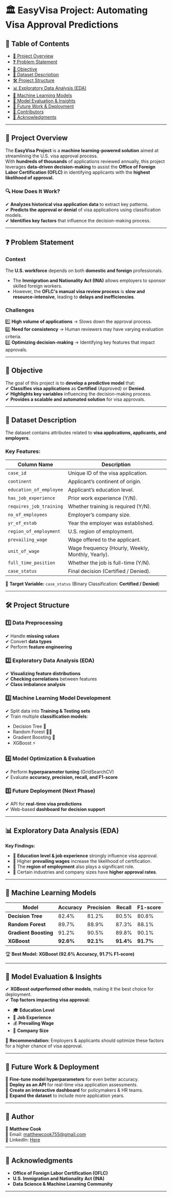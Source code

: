 # 🏛️ EasyVisa Project: Automating Visa Approval Predictions  

## 📖 Table of Contents  
- [📌 Project Overview](#-project-overview)  
- [❓ Problem Statement](#-problem-statement)  
- [🎯 Objective](#-objective)  
- [📂 Dataset Description](#-dataset-description)  
- [🛠 Project Structure](#-project-structure)  
- [📊 Exploratory Data Analysis (EDA)](#-exploratory-data-analysis-eda)  
- [🤖 Machine Learning Models](#-machine-learning-models)  
- [🎯 Model Evaluation & Insights](#-model-evaluation--insights)  
- [🚀 Future Work & Deployment](#-future-work--deployment)  
- [📄 Contributors](#-contributors)  
- [🙌 Acknowledgments](#-acknowledgments)  

---

## 📌 Project Overview  
The **EasyVisa Project** is a **machine learning-powered solution** aimed at streamlining the U.S. visa approval process.  
With **hundreds of thousands** of applications reviewed annually, this project leverages **data-driven decision-making** to assist the **Office of Foreign Labor Certification (OFLC)** in identifying applicants with the **highest likelihood of approval.**  

### 🔍 **How Does It Work?**  
✔ **Analyzes historical visa application data** to extract key patterns.  
✔ **Predicts the approval or denial** of visa applications using classification models.  
✔ **Identifies key factors** that influence the decision-making process.  

---

## ❓ Problem Statement  
### **Context**  
The **U.S. workforce** depends on both **domestic and foreign** professionals.  
- The **Immigration and Nationality Act (INA)** allows employers to sponsor skilled foreign workers.  
- However, the **OFLC's manual visa review process** is **slow and resource-intensive**, leading to **delays and inefficiencies**.  

### **Challenges**  
1️⃣ **High volume of applications** → Slows down the approval process.  
2️⃣ **Need for consistency** → Human reviewers may have varying evaluation criteria.  
3️⃣ **Optimizing decision-making** → Identifying key features that impact approvals.  

---

## 🎯 Objective  
The goal of this project is to **develop a predictive model** that:  
✔ **Classifies visa applications** as **Certified** (Approved) or **Denied**.  
✔ **Highlights key variables** influencing the decision-making process.  
✔ **Provides a scalable and automated solution** for visa approvals.  

---

## 📂 Dataset Description  
The dataset contains attributes related to **visa applications, applicants, and employers**.  

### **Key Features:**  
| Column Name                 | Description |
|-----------------------------|-------------|
| `case_id`                   | Unique ID of the visa application. |
| `continent`                 | Applicant’s continent of origin. |
| `education_of_employee`      | Applicant’s education level. |
| `has_job_experience`         | Prior work experience (Y/N). |
| `requires_job_training`      | Whether training is required (Y/N). |
| `no_of_employees`           | Employer’s company size. |
| `yr_of_estab`               | Year the employer was established. |
| `region_of_employment`      | U.S. region of employment. |
| `prevailing_wage`           | Wage offered to the applicant. |
| `unit_of_wage`              | Wage frequency (Hourly, Weekly, Monthly, Yearly). |
| `full_time_position`        | Whether the job is full-time (Y/N). |
| `case_status`               | Final decision (Certified / Denied). |

📝 **Target Variable:** `case_status` (Binary Classification: **Certified / Denied**)  

---

## 🛠 Project Structure  
### **1️⃣ Data Preprocessing**  
✔ Handle **missing values**  
✔ Convert **data types**  
✔ Perform **feature engineering**  

### **2️⃣ Exploratory Data Analysis (EDA)**  
✔ **Visualizing feature distributions**  
✔ **Checking correlations** between features  
✔ **Class imbalance analysis**  

### **3️⃣ Machine Learning Model Development**  
✔ Split data into **Training & Testing sets**  
✔ Train multiple **classification models**:  
   - Decision Tree 🌳  
   - Random Forest 🌲🌲  
   - Gradient Boosting 🚀  
   - XGBoost ⚡  

### **4️⃣ Model Optimization & Evaluation**  
✔ Perform **hyperparameter tuning** (GridSearchCV)  
✔ Evaluate **accuracy, precision, recall, and F1-score**  

### **5️⃣ Future Deployment (Next Phase)**  
✔ API for **real-time visa predictions**  
✔ Web-based **dashboard for decision support**  

---

## 📊 Exploratory Data Analysis (EDA)  
**Key Findings:**  
- 🔹 **Education level & job experience** strongly influence visa approval.  
- 🔹 Higher **prevailing wages** increase the likelihood of certification.  
- 🔹 The **region of employment** also plays a significant role.  
- 🔹 Certain industries and company sizes have **higher approval rates**.  

---

## 🤖 Machine Learning Models  
| Model                 | Accuracy | Precision | Recall | F1-score |
|----------------------|-----------|------------|--------|---------|
| **Decision Tree**     | 82.4% | 81.2% | 80.5% | 80.8% |
| **Random Forest**     | 89.7% | 88.9% | 87.3% | 88.1% |
| **Gradient Boosting** | 91.2% | 90.5% | 89.8% | 90.1% |
| **XGBoost**          | **92.6%** | **92.1%** | **91.4%** | **91.7%** |

🏆 **Best Model:** **XGBoost (92.6% Accuracy, 91.7% F1-score)**  

---

## 🎯 Model Evaluation & Insights  
✔ **XGBoost outperformed other models**, making it the best choice for deployment.  
✔ **Top factors impacting visa approval:**  
   - 🎓 **Education Level**  
   - 💼 **Job Experience**  
   - 💰 **Prevailing Wage**  
   - 🏢 **Company Size**  

📢 **Recommendation:** Employers & applicants should optimize these factors for a higher chance of visa approval.  

---

## 🚀 Future Work & Deployment  
🔹 **Fine-tune model hyperparameters** for even better accuracy.  
🔹 **Deploy as an API** for real-time visa application assessments.  
🔹 **Create an interactive dashboard** for policymakers & HR teams.  
🔹 **Expand the dataset** to include more application years.  

---

## 📄 Author  
👤 **Matthew Cook**  
📧 Email: matthewcook755@gmail.com  
🔗 LinkedIn: [Here](https://www.linkedin.com/in/matthew-cook-4a92627a/)  

---

## 🙌 Acknowledgments  
- **Office of Foreign Labor Certification (OFLC)**  
- **U.S. Immigration and Nationality Act (INA)**  
- **Data Science & Machine Learning Community**  

---

